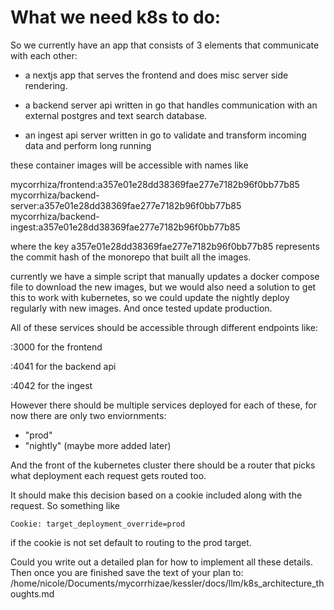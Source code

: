 # What we need k8s to do:

So we currently have an app that consists of 3 elements that communicate with each other:

- a nextjs app that serves the frontend and does misc server side rendering.

- a backend server api written in go that handles communication with an external postgres and text search database.

- an ingest api server written in go to validate and transform incoming data and perform long running 


these container images will be accessible with names like 

mycorrhiza/frontend:a357e01e28dd38369fae277e7182b96f0bb77b85
mycorrhiza/backend-server:a357e01e28dd38369fae277e7182b96f0bb77b85
mycorrhiza/backend-ingest:a357e01e28dd38369fae277e7182b96f0bb77b85


where the key a357e01e28dd38369fae277e7182b96f0bb77b85 represents the commit hash of the monorepo that built all the images. 

currently we have a simple script that manually updates a docker compose file to download the new images, but we would also need a solution to get this to work with kubernetes, so we could update the nightly deploy regularly with new images. And once tested update production.


All of these services should be accessible through different endpoints like:


<server-ip>:3000 for the frontend 

<server-ip>:4041 for the backend api

<server-ip>:4042 for the ingest


However there should be multiple services deployed for each of these, for now there are only two enviornments:
- "prod"
- "nightly"
(maybe more added later)

And the front of the kubernetes cluster there should be a router that picks what deployment each request gets routed too.

It should make this decision based on a cookie included along with the request. So something like 
```
Cookie: target_deployment_override=prod
```

if the cookie is not set default to routing to the prod target.


Could you write out a detailed plan for how to implement all these details. Then once you are finished save the text of your plan to:
/home/nicole/Documents/mycorrhizae/kessler/docs/llm/k8s_architecture_thoughts.md
